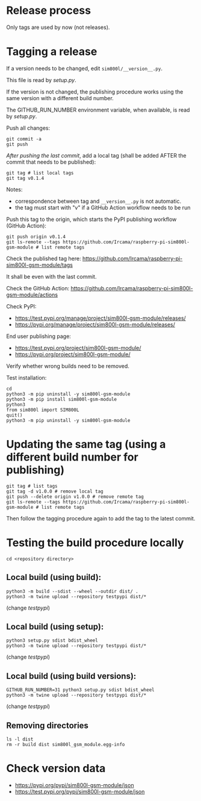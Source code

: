 # Release process

Only tags are used by now (not releases).

# Tagging a release

If a version needs to be changed, edit `sim800l/__version__.py`.

This file is read by *setup.py*.

If the version is not changed, the publishing procedure works using the same version with a different build number.

The GITHUB_RUN_NUMBER environment variable, when available, is read by *setup.py*.

Push all changes:

```shell
git commit -a
git push
```

_After pushing the last commit_, add a local tag (shall be added AFTER the commit that needs to be published):

```shell
git tag # list local tags
git tag v0.1.4
```

Notes:

- correspondence between tag and `__version__.py` is not automatic.
- the tag must start with "v" if a GitHub Action workflow needs to be run

Push this tag to the origin, which starts the PyPI publishing workflow (GitHub Action):

```shell
git push origin v0.1.4
git ls-remote --tags https://github.com/Ircama/raspberry-pi-sim800l-gsm-module # list remote tags
```

Check the published tag here: https://github.com/Ircama/raspberry-pi-sim800l-gsm-module/tags

It shall be even with the last commit.

Check the GitHub Action: https://github.com/Ircama/raspberry-pi-sim800l-gsm-module/actions

Check PyPI:

- https://test.pypi.org/manage/project/sim800l-gsm-module/releases/
- https://pypi.org/manage/project/sim800l-gsm-module/releases/

End user publishing page:

- https://test.pypi.org/project/sim800l-gsm-module/
- https://pypi.org/project/sim800l-gsm-module/

Verify whether wrong builds need to be removed.

Test installation:

```shell
cd
python3 -m pip uninstall -y sim800l-gsm-module
python3 -m pip install sim800l-gsm-module
python3
from sim800l import SIM800L
quit()
python3 -m pip uninstall -y sim800l-gsm-module
```

# Updating the same tag (using a different build number for publishing)

```shell
git tag # list tags
git tag -d v1.0.0 # remove local tag
git push --delete origin v1.0.0 # remove remote tag
git ls-remote --tags https://github.com/Ircama/raspberry-pi-sim800l-gsm-module # list remote tags
```

Then follow the tagging procedure again to add the tag to the latest commit.

# Testing the build procedure locally

```shell
cd <repository directory>
```

## Local build (using build):

```shell
python3 -m build --sdist --wheel --outdir dist/ .
python3 -m twine upload --repository testpypi dist/*
```

(change *testpypi*)

## Local build (using setup):

```shell
python3 setup.py sdist bdist_wheel
python3 -m twine upload --repository testpypi dist/*
```

(change *testpypi*)

## Local build (using build versions):

```shell
GITHUB_RUN_NUMBER=31 python3 setup.py sdist bdist_wheel
python3 -m twine upload --repository testpypi dist/*
```

(change *testpypi*)

## Removing directories

```shell
ls -l dist
rm -r build dist sim800l_gsm_module.egg-info
```

# Check version data

- https://pypi.org/pypi/sim800l-gsm-module/json
- https://test.pypi.org/pypi/sim800l-gsm-module/json
